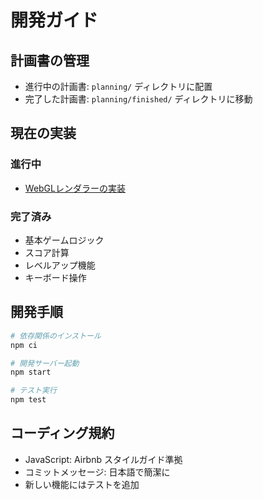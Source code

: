 # 開発ガイド

## 計画書の管理

- 進行中の計画書: `planning/` ディレクトリに配置
- 完了した計画書: `planning/finished/` ディレクトリに移動

## 現在の実装

### 進行中
- [WebGLレンダラーの実装](./planning/WEBGL_RENDERER_PLAN.md)

### 完了済み
- 基本ゲームロジック
- スコア計算
- レベルアップ機能
- キーボード操作

## 開発手順

```bash
# 依存関係のインストール
npm ci

# 開発サーバー起動
npm start

# テスト実行
npm test
```

## コーディング規約

- JavaScript: Airbnb スタイルガイド準拠
- コミットメッセージ: 日本語で簡潔に
- 新しい機能にはテストを追加
